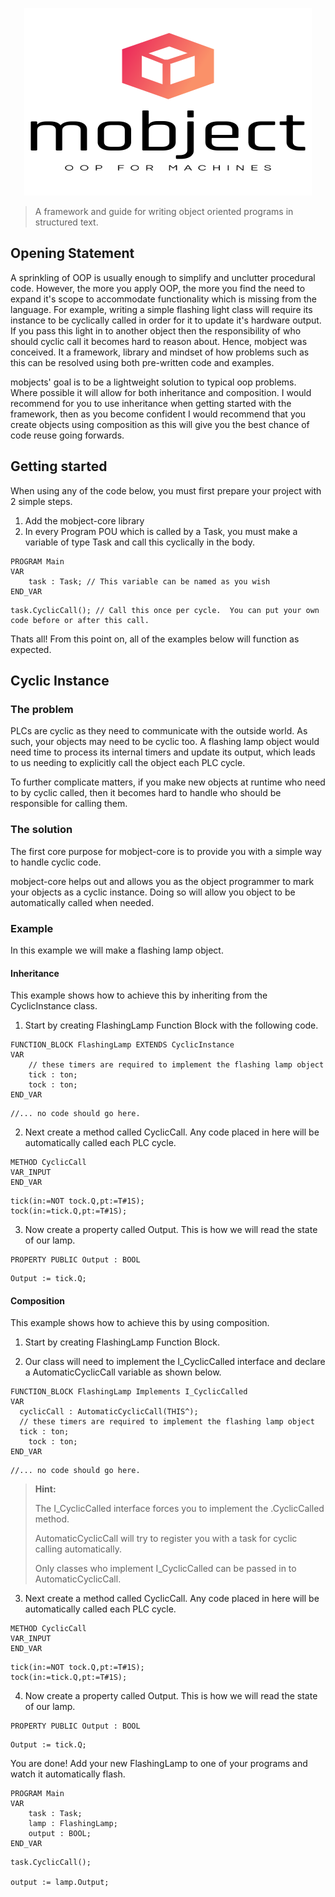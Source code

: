 <p align="center">
  <img width="460" height="300" src="./images/logo.svg">
</p>

>A framework and guide for writing object oriented programs in structured text. 

## Opening Statement
A sprinkling of OOP is usually enough to simplify and unclutter procedural code.  However, the more you apply OOP, the more you find the need to expand it's scope to accommodate functionality which is missing from the language.  For example, writing a simple flashing light class will require its instance to be cyclically called in order for it to update it's hardware output.  If you pass this light in to another object then the responsibility of who should cyclic call it becomes hard to reason about.  Hence, mobject was conceived.  It a framework, library and mindset of how problems such as this can be resolved using both pre-written code and examples. 

mobjects' goal is to be a lightweight solution to typical oop problems.  Where possible it will allow for both inheritance and composition.  I would recommend for you to use inheritance when getting started with the framework, then as you become confident I would recommend that you create objects using composition as this will give you the best chance of code reuse going forwards. 

## Getting started

When using any of the code below, you must first prepare your project with 2 simple steps.  

1. Add the mobject-core library
2. In every Program POU which is called by a Task, you must make a variable of type Task and call this cyclically in the body.  

```declaration
PROGRAM Main
VAR
    task : Task; // This variable can be named as you wish
END_VAR
```
```body
task.CyclicCall(); // Call this once per cycle.  You can put your own code before or after this call.
```

Thats all! From this point on, all of the examples below will function as expected.

## Cyclic Instance

### The problem

PLCs are cyclic as they need to communicate with the outside world.  As such, your objects may need to be cyclic too.  A flashing lamp object would need time to process its internal timers and update its output, which leads to us needing to explicitly call the object each PLC cycle.  

To further complicate matters, if you make new objects at runtime who need to by cyclic called, then it becomes hard to handle who should be responsible for calling them. 

### The solution
The first core purpose for mobject-core is to provide you with a simple way to handle cyclic code.  

mobject-core helps out and allows you as the object programmer to mark your objects as a cyclic instance.  Doing so will allow you object to be automatically called when needed.  

### Example
In this example we will make a flashing lamp object.  
<!-- tabs:start -->

#### **Inheritance**

This example shows how to achieve this by inheriting from the CyclicInstance class.

1. Start by creating FlashingLamp Function Block with the following code.

```declaration
FUNCTION_BLOCK FlashingLamp EXTENDS CyclicInstance
VAR
    // these timers are required to implement the flashing lamp object
    tick : ton;
	tock : ton;
END_VAR
```
```body
//... no code should go here.
```

2. Next create a method called CyclicCall.  Any code placed in here will be automatically called each PLC cycle.  

```declaration
METHOD CyclicCall
VAR_INPUT
END_VAR
```
```body
tick(in:=NOT tock.Q,pt:=T#1S);
tock(in:=tick.Q,pt:=T#1S);
```

3. Now create a property called Output.  This is how we will read the state of our lamp.

```declaration
PROPERTY PUBLIC Output : BOOL
```
```body
Output := tick.Q;
```

#### **Composition**

This example shows how to achieve this by using composition.

1. Start by creating FlashingLamp Function Block. 

2. Our class will need to implement the I_CyclicCalled interface and declare a AutomaticCyclicCall variable as shown below.

```declaration
FUNCTION_BLOCK FlashingLamp Implements I_CyclicCalled
VAR
  cyclicCall : AutomaticCyclicCall(THIS^);
  // these timers are required to implement the flashing lamp object
  tick : ton;
	tock : ton;
END_VAR
```
```body
//... no code should go here.
```

> **Hint:** 
>
>The I_CyclicCalled interface forces you to implement the .CyclicCalled method.
>
> AutomaticCyclicCall will try to register you with a task for cyclic calling automatically. 
>
>Only classes who implement I_CyclicCalled can be passed in to AutomaticCyclicCall. 

3. Next create a method called CyclicCall.  Any code placed in here will be automatically called each PLC cycle.  

```declaration
METHOD CyclicCall
VAR_INPUT
END_VAR
```
```body
tick(in:=NOT tock.Q,pt:=T#1S);
tock(in:=tick.Q,pt:=T#1S);
```

4. Now create a property called Output.  This is how we will read the state of our lamp.

```declaration
PROPERTY PUBLIC Output : BOOL
```
```body
Output := tick.Q;
```

<!-- tabs:end -->

You are done! Add your new FlashingLamp to one of your programs and watch it automatically flash.
```declaration
PROGRAM Main
VAR
	task : Task;
	lamp : FlashingLamp;
	output : BOOL;
END_VAR
```
```body
task.CyclicCall();

output := lamp.Output;
```

